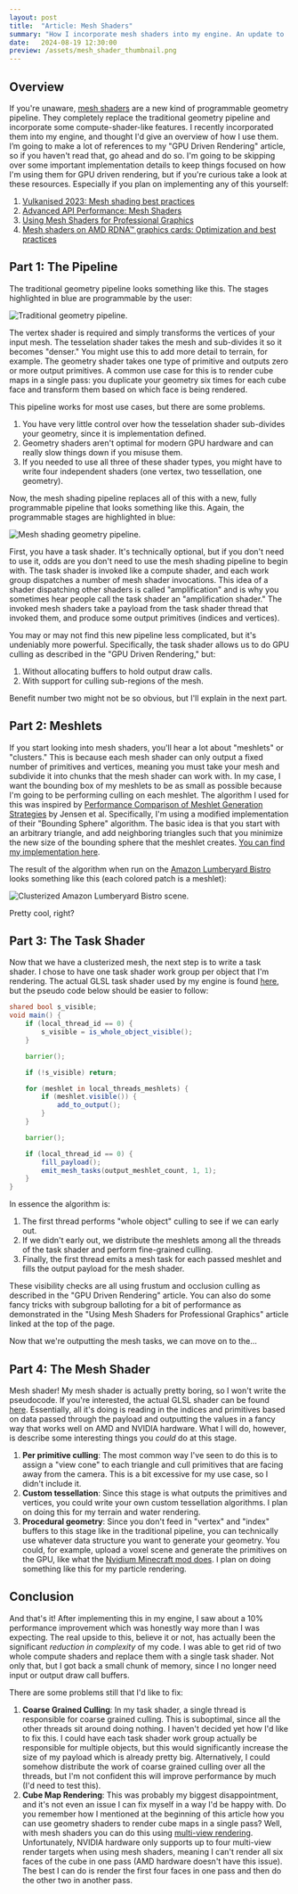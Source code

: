 ```yaml
---
layout: post
title:  "Article: Mesh Shaders"
summary: "How I incorporate mesh shaders into my engine. An update to 'GPU Driven Rendering'."
date:   2024-08-19 12:30:00
preview: /assets/mesh_shader_thumbnail.png
---
```


## Overview

If you're unaware, [mesh shaders](https://developer.nvidia.com/blog/introduction-turing-mesh-shaders/) are a new kind of programmable geometry pipeline. They completely replace the traditional geometry pipeline and incorporate some compute-shader-like features. I recently incorporated them into my engine, and thought I'd give an overview of how I use them. I’m going to make a lot of references to my "GPU Driven Rendering" article, so if you haven't read that, go ahead and do so. I'm going to be skipping over some important implementation details to keep things focused on how I'm using them for GPU driven rendering, but if you're curious take a look at these resources. Especially if you plan on implementing any of this yourself:

1. [Vulkanised 2023: Mesh shading best practices](https://www.youtube.com/watch?v=g9FoZcEQlbA)
2. [Advanced API Performance: Mesh Shaders](https://developer.nvidia.com/blog/advanced-api-performance-mesh-shaders/)
3. [Using Mesh Shaders for Professional Graphics](https://developer.nvidia.com/blog/using-mesh-shaders-for-professional-graphics/)
4. [Mesh shaders on AMD RDNA™ graphics cards: Optimization and best practices](https://gpuopen.com/learn/mesh_shaders/mesh_shaders-optimization_and_best_practices/)

## Part 1: The Pipeline

The traditional geometry pipeline looks something like this. The stages highlighted in blue are programmable by the user:

![Traditional geometry pipeline.](/assets/ms/trad_pipeline.png)

The vertex shader is required and simply transforms the vertices of your input mesh. The tesselation shader takes the mesh and sub-divides it so it becomes "denser." You might use this to add more detail to terrain, for example. The geometry shader takes one type of primitive and outputs zero or more output primitives. A common use case for this is to render cube maps in a single pass: you duplicate your geometry six times for each cube face and transform them based on which face is being rendered.

This pipeline works for most use cases, but there are some problems.

1. You have very little control over how the tesselation shader sub-divides your geometry, since it is implementation defined.
2. Geometry shaders aren't optimal for modern GPU hardware and can really slow things down if you misuse them.
3. If you needed to use all three of these shader types, you might have to write four independent shaders (one vertex, two tessellation, one geometry).

Now, the mesh shading pipeline replaces all of this with a new, fully programmable pipeline that looks something like this. Again, the programmable stages are highlighted in blue:

![Mesh shading geometry pipeline.](/assets/ms/ms_pipeline.png)

First, you have a task shader. It's technically optional, but if you don't need to use it, odds are you don't need to use the mesh shading pipeline to begin with. The task shader is invoked like a compute shader, and each work group dispatches a number of mesh shader invocations. This idea of a shader dispatching other shaders is called "amplification" and is why you sometimes hear people call the task shader an "amplification shader." The invoked mesh shaders take a payload from the task shader thread that invoked them, and produce some output primitives (indices and vertices).

You may or may not find this new pipeline less complicated, but it's undeniably more powerful. Specifically, the task shader allows us to do GPU culling as described in the "GPU Driven Rendering," but:

1. Without allocating buffers to hold output draw calls.
2. With support for culling sub-regions of the mesh.

Benefit number two might not be so obvious, but I'll explain in the next part.

## Part 2: Meshlets

If you start looking into mesh shaders, you'll hear a lot about "meshlets" or "clusters." This is because each mesh shader can only output a fixed number of primitives and vertices, meaning you must take your mesh and subdivide it into chunks that the mesh shader can work with. In my case, I want the bounding box of my meshlets to be as small as possible because I'm going to be performing culling on each meshlet. The algorithm I used for this was inspired by [Performance Comparison of Meshlet Generation Strategies](https://jcgt.org/published/0012/02/01/) by Jensen et al. Specifically, I'm using a modified implementation of their "Bounding Sphere" algorithm. The basic idea is that you start with an arbitrary triangle, and add neighboring triangles such that you minimize the new size of the bounding sphere that the meshlet creates. [You can find my implementation here](https://github.com/ReeCocho/ard-engine/blob/main/crates/ard-formats/src/meshlet.rs).

The result of the algorithm when run on the [Amazon Lumberyard Bistro](https://developer.nvidia.com/orca/amazon-lumberyard-bistro) looks something like this (each colored patch is a meshlet):

![Clusterized Amazon Lumberyard Bistro scene.](/assets/ms/cluster_scene.png)

Pretty cool, right?

## Part 3: The Task Shader

Now that we have a clusterized mesh, the next step is to write a task shader. I chose to have one task shader work group per object that I'm rendering. The actual GLSL task shader used by my engine is found [here](https://github.com/ReeCocho/ard-engine/blob/main/crates/ard-render-pbr/shaders/pbr.ts.glsl), but the pseudo code below should be easier to follow:

```glsl
shared bool s_visible;
void main() {
    if (local_thread_id == 0) {
        s_visible = is_whole_object_visible();
    }

    barrier();

    if (!s_visible) return;

    for (meshlet in local_threads_meshlets) {
        if (meshlet.visible()) {
            add_to_output();
        }
    }

    barrier();

    if (local_thread_id == 0) {
        fill_payload();
        emit_mesh_tasks(output_meshlet_count, 1, 1);
    }
}
```

In essence the algorithm is:

1. The first thread performs "whole object" culling to see if we can early out.
2. If we didn't early out, we distribute the meshlets among all the threads of the task shader and perform fine-grained culling.
3. Finally, the first thread emits a mesh task for each passed meshlet and fills the output payload for the mesh shader.

These visibility checks are all using frustum and occlusion culling as described in the "GPU Driven Rendering" article. You can also do some fancy tricks with subgroup balloting for a bit of performance as demonstrated in the "Using Mesh Shaders for Professional Graphics" article linked at the top of the page.

Now that we're outputting the mesh tasks, we can move on to the...

## Part 4: The Mesh Shader

Mesh shader! My mesh shader is actually pretty boring, so I won't write the pseudocode. If you're interested, the actual GLSL shader can be found [here](https://github.com/ReeCocho/ard-engine/blob/main/crates/ard-render-pbr/shaders/pbr.ms.glsl). Essentially, all it's doing is reading in the indices and primitives based on data passed through the payload and outputting the values in a fancy way that works well on AMD and NVIDIA hardware. What I will do, however, is describe some interesting things you *could* do at this stage.

1. **Per primitive culling**: The most common way I've seen to do this is to assign a "view cone" to each triangle and cull primitives that are facing away from the camera. This is a bit excessive for my use case, so I didn't include it.
2. **Custom tessellation**: Since this stage is what outputs the primitives and vertices, you could write your own custom tessellation algorithms. I plan on doing this for my terrain and water rendering.
3. **Procedural geometry**: Since you don't feed in "vertex" and "index" buffers to this stage like in the traditional pipeline, you can technically use whatever data structure you want to generate your geometry. You could, for example, upload a voxel scene and generate the primitives on the GPU, like what the [Nvidium Minecraft mod does](https://github.com/MCRcortex/nvidium/tree/dev). I plan on doing something like this for my particle rendering.

## Conclusion

And that's it! After implementing this in my engine, I saw about a 10% performance improvement which was honestly way more than I was expecting. The real upside to this, believe it or not, has actually been the significant *reduction in complexity* of my code. I was able to get rid of two whole compute shaders and replace them with a single task shader. Not only that, but I got back a small chunk of memory, since I no longer need input or output draw call buffers.

There are some problems still that I'd like to fix:

1. **Coarse Grained Culling**: In my task shader, a single thread is responsible for coarse grained culling. This is suboptimal, since all the other threads sit around doing nothing. I haven't decided yet how I'd like to fix this. I could have each task shader work group actually be responsible for multiple objects, but this would significantly increase the size of my payload which is already pretty big. Alternatively, I could somehow distribute the work of coarse grained culling over all the threads, but I'm not confident this will improve performance by much (I'd need to test this).
2. **Cube Map Rendering**: This was probably my biggest disappointment, and it's not even an issue I can fix myself in a way I'd be happy with. Do you remember how I mentioned at the beginning of this article how you can use geometry shaders to render cube maps in a single pass? Well, with mesh shaders you can do this using [multi-view rendering](https://registry.khronos.org/vulkan/specs/1.3-extensions/man/html/VK_KHR_multiview.html). Unfortunately, NVIDIA hardware only supports up to four multi-view render targets when using mesh shaders, meaning I can't render all six faces of the cube in one pass (AMD hardware doesn't have this issue). The best I can do is render the first four faces in one pass and then do the other two in another pass.
